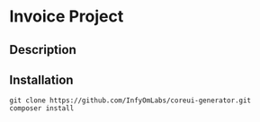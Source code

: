 # Invoice Project

## Description

## Installation

```shell
git clone https://github.com/InfyOmLabs/coreui-generator.git
composer install
```

